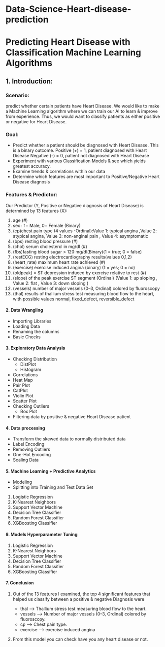 # Data-Science-Heart-disease-prediction

## 

#  Predicting Heart Disease with Classification Machine Learning Algorithms

## 1. Introduction:
###  Scenario:
   predict whether certain patients have Heart Disease. We would like to make a Machine Learning algorithm where we can train our AI to learn & improve from experience. Thus, we would want to classify patients as either positive or negative for Heart Disease.
   
### Goal:
- Predict whether a patient should be diagnosed with Heart Disease. This is a binary outcome.
Positive (+) = 1, patient diagnosed with Heart Disease
Negative (-) = 0, patient not diagnosed with Heart Disease
- Experiment with various Classification Models & see which yields greatest accuracy.
- Examine trends & correlations within our data
- Determine which features are most important to Positive/Negative Heart Disease diagnosis

### Features & Predictor:
Our Predictor (Y, Positive or Negative diagnosis of Heart Disease) is determined by 13 features (X):

1. age (#)
2. sex : 1= Male, 0= Female (Binary)
3. (cp)chest pain type (4 values -Ordinal):Value 1: typical angina ,Value 2: atypical angina, Value 3: non-anginal pain , Value 4: asymptomatic
4. (bps) resting blood pressure (#)
5. (chol) serum cholesterol in mg/dl (#)
6. (fbs)fasting blood sugar > 120 mg/dl(Binary)(1 = true; 0 = false)
7. (restECG) resting electrocardiography results(values 0,1,2)
8. (heart_rate) maximum heart rate achieved (#)
9. (exercise) exercise induced angina (binary) (1 = yes; 0 = no)
10. (oldpeak) = ST depression induced by exercise relative to rest (#)
11. (slope) of the peak exercise ST segment (Ordinal) (Value 1: up sloping , Value 2: flat , Value 3: down sloping )
12. (vessels) number of major vessels (0–3, Ordinal) colored by fluoroscopy
13. (thal) results of thallium stress test measuring blood flow to the heart, with possible values normal, fixed_defect, reversible_defect
  
#### 2. Data Wrangling
  - Importing Libraries
  - Loading Data
  - Renaming the columns
  - Basic Checks
  
#### 3. Exploratory Data Analysis
  - Checking Distribution
     - DistPlot
     - Histogram
  - Correlations
  - Heat Map
  - Pair Plot
  - CatPlot
  - Violin Plot
  - Scatter Plot
  - Checking Outliers
     - Box Plot 
  -  Filtering data by positive & negative Heart Disease patient
  
#### 4. Data processing
  - Transform the skewed data to normally distributed data
  - Label Encoding
  - Removing Outliers
  - One-Hot Encoding
  - Scaling Data
  
#### 5. Machine Learning + Predictive Analytics 
   - Modeling 
   - Splitting into Training and Test Data Set
   1. Logistic Regression 
   2. K-Nearest Neighbors
   3. Support Vector Machine 
   4. Decision Tree Classifier
   5. Random Forest Classifier
   6. XGBoosting Classifier

   
#### 6. Models Hyperparameter Tuning
   1. Logistic Regression 
   2. K-Nearest Neighbors
   3. Support Vector Machine 
   4. Decision Tree Classifier
   5. Random Forest Classifier
   6. XGBoosting Classifier
      ‍ ‍ ‍ ‍ ‍ ‍ ‍ ‍ ‍ ‍ ‍ ‍ ‍ ‍ ‍ ‍ ‍ ‍ ‍ ‍ ‍ ‍ ‍ ‍ ‍ ‍ ‍ ‍ ‍ ‍
#### 7. Conclusion

 1. Out of the 13 features I examined, the top 4 significant features that helped us classify between a positive & negative Diagnosis were 
      - thal --> Thallium stress test measuring blood flow to the heart.
      - vessels --> Number of major vessels (0–3, Ordinal) colored by fluoroscopy.
      - cp --> Chest pain type.
      - exercise --> exercise induced angina
      
 2. From this model you can check have you any heart disease or not.
